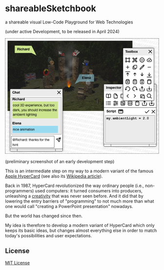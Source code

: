 # shareableSketchbook #

a shareable visual Low-Code Playground for Web Technologies

(under active Development, to be released in April 2024)

![Screenshot](shareableSketchbook-Screenshot.png)

(preliminary screenshot of an early development step)

This is an intermediate step on my way to a modern variant of the famous [Apple HyperCard](https://hypercard.org/) (see also its [Wikipedia article](https://en.wikipedia.org/wiki/HyperCard)).

Back in 1987, HyperCard revolutionized the way ordinary people (i.e., non-programmers) used computers: it turned consumers into producers, unleashing a [creativity](https://archive.org/details/hypercardstacks) that was never seen before. And it did that by lowering the entry barriers of "programming" to not much more than what one would call "creating a PowerPoint presentation" nowadays.

But the world has changed since then.

My idea is therefore to develop a modern variant of HyperCard which only keeps its basic ideas, but changes almost everything else in order to match today's possibilities and user expectations.


## License ##

[MIT License](LICENSE.md)
